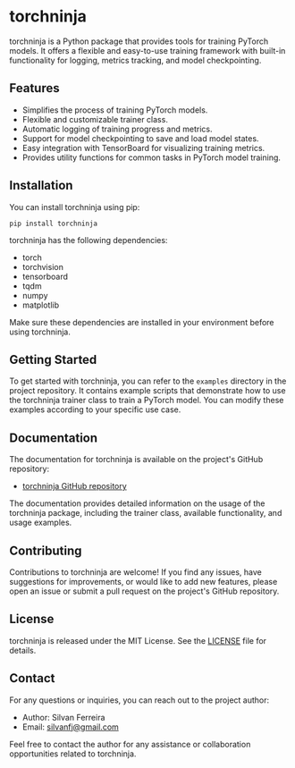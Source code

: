 # torchninja

torchninja is a Python package that provides tools for training PyTorch models. It offers a flexible and easy-to-use training framework with built-in functionality for logging, metrics tracking, and model checkpointing.

## Features

- Simplifies the process of training PyTorch models.
- Flexible and customizable trainer class.
- Automatic logging of training progress and metrics.
- Support for model checkpointing to save and load model states.
- Easy integration with TensorBoard for visualizing training metrics.
- Provides utility functions for common tasks in PyTorch model training.

## Installation

You can install torchninja using pip:

```shell
pip install torchninja
```

torchninja has the following dependencies:

- torch
- torchvision
- tensorboard
- tqdm
- numpy
- matplotlib

Make sure these dependencies are installed in your environment before using torchninja.

## Getting Started

To get started with torchninja, you can refer to the `examples` directory in the project repository. It contains example scripts that demonstrate how to use the torchninja trainer class to train a PyTorch model. You can modify these examples according to your specific use case.

## Documentation

The documentation for torchninja is available on the project's GitHub repository:

- [torchninja GitHub repository](https://github.com/silvaan/torchninja)

The documentation provides detailed information on the usage of the torchninja package, including the trainer class, available functionality, and usage examples.

## Contributing

Contributions to torchninja are welcome! If you find any issues, have suggestions for improvements, or would like to add new features, please open an issue or submit a pull request on the project's GitHub repository.

## License

torchninja is released under the MIT License. See the [LICENSE](LICENSE) file for details.

## Contact

For any questions or inquiries, you can reach out to the project author:

- Author: Silvan Ferreira
- Email: silvanfj@gmail.com

Feel free to contact the author for any assistance or collaboration opportunities related to torchninja.